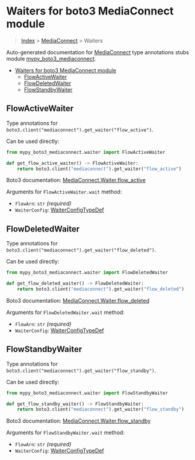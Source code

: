 # Waiters for boto3 MediaConnect module

> [Index](..) > [MediaConnect](.) > Waiters

Auto-generated documentation for
[MediaConnect](https://boto3.amazonaws.com/v1/documentation/api/1.17.73/reference/services/mediaconnect.html#MediaConnect)
type annotations stubs module
[mypy_boto3_mediaconnect](https://pypi.org/project/mypy-boto3-mediaconnect/).

- [Waiters for boto3 MediaConnect module](#waiters-for-boto3-mediaconnect-module)
  - [FlowActiveWaiter](#flowactivewaiter)
  - [FlowDeletedWaiter](#flowdeletedwaiter)
  - [FlowStandbyWaiter](#flowstandbywaiter)

## FlowActiveWaiter

Type annotations for `boto3.client("mediaconnect").get_waiter("flow_active")`.

Can be used directly:

```python
from mypy_boto3_mediaconnect.waiter import FlowActiveWaiter

def get_flow_active_waiter() -> FlowActiveWaiter:
    return boto3.client("mediaconnect").get_waiter("flow_active")
```

Boto3 documentation:
[MediaConnect.Waiter.flow_active](https://boto3.amazonaws.com/v1/documentation/api/1.17.73/reference/services/mediaconnect.html#MediaConnect.Waiter.flow_active)

Arguments for `FlowActiveWaiter.wait` method:

- `FlowArn`: `str` *(required)*
- `WaiterConfig`: [WaiterConfigTypeDef](./type_defs.md#waiterconfigtypedef)

## FlowDeletedWaiter

Type annotations for `boto3.client("mediaconnect").get_waiter("flow_deleted")`.

Can be used directly:

```python
from mypy_boto3_mediaconnect.waiter import FlowDeletedWaiter

def get_flow_deleted_waiter() -> FlowDeletedWaiter:
    return boto3.client("mediaconnect").get_waiter("flow_deleted")
```

Boto3 documentation:
[MediaConnect.Waiter.flow_deleted](https://boto3.amazonaws.com/v1/documentation/api/1.17.73/reference/services/mediaconnect.html#MediaConnect.Waiter.flow_deleted)

Arguments for `FlowDeletedWaiter.wait` method:

- `FlowArn`: `str` *(required)*
- `WaiterConfig`: [WaiterConfigTypeDef](./type_defs.md#waiterconfigtypedef)

## FlowStandbyWaiter

Type annotations for `boto3.client("mediaconnect").get_waiter("flow_standby")`.

Can be used directly:

```python
from mypy_boto3_mediaconnect.waiter import FlowStandbyWaiter

def get_flow_standby_waiter() -> FlowStandbyWaiter:
    return boto3.client("mediaconnect").get_waiter("flow_standby")
```

Boto3 documentation:
[MediaConnect.Waiter.flow_standby](https://boto3.amazonaws.com/v1/documentation/api/1.17.73/reference/services/mediaconnect.html#MediaConnect.Waiter.flow_standby)

Arguments for `FlowStandbyWaiter.wait` method:

- `FlowArn`: `str` *(required)*
- `WaiterConfig`: [WaiterConfigTypeDef](./type_defs.md#waiterconfigtypedef)
